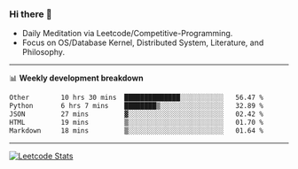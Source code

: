 ### Hi there 👋
* Daily Meditation via Leetcode/Competitive-Programming.
* Focus on OS/Database Kernel, Distributed System, Literature, and Philosophy.

-------

📊 **Weekly development breakdown**
<!--START_SECTION:waka-->

```txt
Other        10 hrs 30 mins  ██████████████░░░░░░░░░░░   56.47 %
Python       6 hrs 7 mins    ████████▒░░░░░░░░░░░░░░░░   32.89 %
JSON         27 mins         ▓░░░░░░░░░░░░░░░░░░░░░░░░   02.42 %
HTML         19 mins         ▒░░░░░░░░░░░░░░░░░░░░░░░░   01.70 %
Markdown     18 mins         ▒░░░░░░░░░░░░░░░░░░░░░░░░   01.64 %
```

<!--END_SECTION:waka-->

-------

[![Leetcode Stats](https://leetcard.jacoblin.cool/hzhang413?font=Fira+Mono)](https://leetcode.com/fxrc)
<!-- ![image](./cyberpunk-ghost-in-the-shell.gif)
![image](./gis-archive.png) -->
